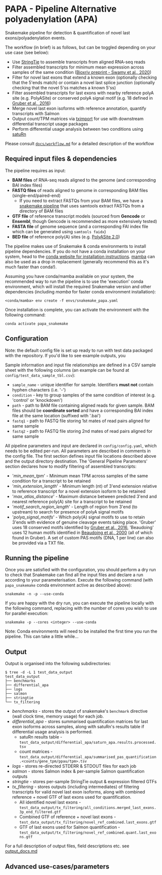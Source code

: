 # PAPA - Pipeline Alternative polyadenylation (APA)

Snakemake pipeline for detection & quantification of novel last exons/polyadenylation events.

The workflow (in brief) is as follows, but can be toggled depending on your use case (see below):
- Use [StringTie](https://github.com/gpertea/stringtie) to assemble transcripts from aligned RNA-seq reads
- Filter assembled transcripts for minimum mean expression across samples of the same condition ([Bioxriv preprint - Swamy et al., 2020](https://doi.org/10.1101/2020.08.21.261644))
- Filter for novel last exons that extend a known exon (optionally checking that the 5'ends match) or contain a novel last splice junction (optionally checking that the novel 5'ss matches a known 5'ss)
- Filter assembled transcripts for last exons with nearby reference polyA site (e.g. PolyASite) or conserved polyA signal motif (e.g. 18 defined in [Gruber et al., 2016](https://doi.org/10.1101/gr.202432.115))
- Merge novel last exon isoforms with reference annotation, quantify transcripts with Salmon
- Output count/TPM matrices via [tximport](https://doi.org/doi:10.18129/B9.bioc.tximport) for use with downstream differential transcript usage packages
- Perform differential usage analysis between two conditions using [satuRn](https://doi.org/10.18129/B9.bioc.satuRn)

Please consult [`docs/workflow.md`](docs/workflow.md) for a detailed description of the workflow


## Required input files & dependencies

The pipeline requires as input:
- **BAM files** of RNA-seq reads aligned to the genome (and corresponding BAI index files)
- **FASTQ files** of reads aligned to genome in corresponding BAM files (single-end/paired-end)
   - If you need to extract FASTQs from your BAM files, we have a [snakemake pipeline](https://github.com/frattalab/rna_seq_single_steps#Pull-FASTQs-from-BAM-files) that uses samtools extract FASTQs from a directory of BAM files
- **GTF file** of reference transcript models (sourced from **Gencode** or **Ensembl**, though Gencode is recommended as more extensively tested)
- **FASTA file** of genome sequence (and a corresponding FAI index file which can be generated using `samtools faidx`)
- **BED file** of reference poly(A) sites (e.g. [PolyASite 2.0](https://doi.org/10.1093/nar/gkz918))


The pipeline makes use of Snakemake & conda environments to install pipeline dependencies. If you do not have a conda installation on your system, head to the [conda website for installation instructions](https://conda.io/projects/conda/en/latest/user-guide/install/index.html). [mamba](https://mamba.readthedocs.io/en/latest/installation.html) can also be used as a drop in replacement (generally recommend this as it's much faster than conda!).

Assuming you have conda/mamba available on your system, the recommended way to run the pipeline is to use the 'execution' conda environment, which will install the required Snakemake version and other dependencies (including *mamba* for faster conda environment installation):

```
<conda/mamba> env create -f envs/snakemake_papa.yaml
```

Once installation is complete, you can activate the environment with the following command:

```
conda activate papa_snakemake
```


## Configuration

Note: the default config file is set up ready to run with test data packaged with the repository. If you'd like to see example outputs, you 


Sample information and input file relationships are defined in a CSV sample sheet with the following columns (an example can be found at `config/test_data_sample_tbl.csv`):

- `sample_name` - unique identifier for sample. Identifiers **must not** contain hyphen characters (i.e. '-') 
- `condition` - key to group samples of the same condition of interest (e.g. 'control' or 'knockdown')
- `path` - path to BAM file containing aligned reads for given sample. BAM files should be **coordinate sorted** and have a corresponding BAI index file at the same location (suffixed with '.bai')
- `fastq1` - path to FASTQ file storing 1st mates of read pairs aligned for same sample
- `fastq2` - path to FASTQ file storing 2nd mates of read pairs aligned for same sample

All pipeline parameters and input are declared in `config/config.yaml`, which needs to be edited per-run. All parameters are described in comments in the config file. The first section defines input file locations described above and the output directory destination. The 'General Pipeline Parameters' section declares how to modify filtering of assembled transcripts:

- '*min_mean_tpm*' - Minimum mean TPM across samples of the same condition for a transcript to be retained
- '*min_extension_length*' - Minimum length (nt) of 3'end extension relative to reference transcript for a novel extension isoform to be retained
- '*max_atlas_distance*' - Maximum distance between predicted 3'end and nearest reference poly(A) site for a transcript to be retained
- '*motif_search_region_length*' - Length of region from 3'end (to upstream) to search for presence of polyA signal motifs
- '*polya_signal_motifs*' - Which poly(A) signal motifs to use to retain 3'ends with evidence of genuine cleavage events taking place. 'Gruber' uses 18 conserved motifs identified by [Gruber et al., 2016](https://doi.org/10.1101/gr.202432.115), 'Beaudoing' uses 12 human motifs identified in [Beaudoing et al., 2000](https://doi.org/10.1101/gr.10.7.1001) (all of which found in Gruber). A set of custom PAS motifs (DNA, 1 per line) can also be provided via a TXT file.




## Running the pipeline



Once you are satisfied with the configuration, you should perform a dry run to check that Snakemake can find all the input files and declare a run according to your parameterisation. Execute the following command (with `papa_snakemake` conda environment active as described above):

```
snakemake -n -p --use-conda
```

If you are happy with the dry run, you can execute the pipeline locally with the following command, replacing <integer> with the number of cores you wish to use for parallel execution:

```
snakemake -p --cores <integer> --use-conda
```

Note: Conda environments will need to be installed the first time you run the pipeline. This can take a little while...


## Output

Output is organised into the following subdirectories:
```
$ tree -d -L 1 test_data_output
test_data_output
├── benchmarks
├── differential_apa
├── logs
├── salmon
├── stringtie
└── tx_filtering
````

- *benchmarks* - stores the output of snakemake's `benchmark` directive (wall clock time, memory usage) for each job.
- *differential_apa* - stores summarised quantification matrices for last exon isoforms across samples, along with satuRn's results table if differential usage analysis is performed.
    - satuRn results table - `test_data_output/differential_apa/saturn_apa.results.processed.tsv`
    - count matrices - `test_data_output/differential_apa/summarised_pas_quantification.<counts/gene_tpm/ppau/tpm>.tsv`
- *logs* - stores re-directed STDERR & STDOUT files for each job
- *salmon* - stores Salmon index & per-sample Salmon quantification outputs
- *stringtie* - stores per-sample StringTie output & expression filtered GTFs
- *tx_filtering* - stores outputs (including intermediates) of filtering transcripts for valid novel last exon isoforms, along with combined reference + novel GTF of last exons used for quantification.
    - All identified novel last exons - `test_data_output/tx_filtering/all_conditions.merged_last_exons.3p_end_filtered.gtf`
    - Combined GTF of reference + novel last exons - `test_data_output/tx_filtering/novel_ref_combined.last_exons.gtf`
    - GTF of last exons used for Salmon quantification - `test_data_output/tx_filtering/novel_ref_combined.quant.last_exons.gtf`


For a full description of output files, field descriptions etc. see [output_docs.md](output_docs.md)


## Advanced use-cases/parameters
